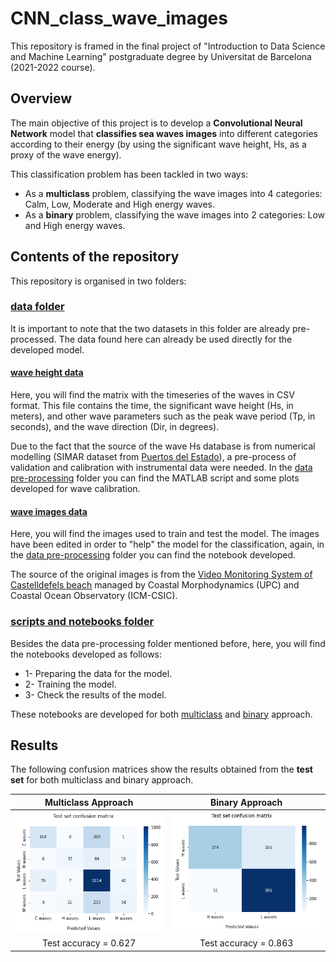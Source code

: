 # CNN_class_wave_images
This repository is framed in the final project of "Introduction to Data Science and Machine Learning" postgraduate degree by Universitat de Barcelona (2021-2022 course).

## Overview
The main objective of this project is to develop a **Convolutional Neural Network** model that **classifies sea waves images** into different categories according to their energy (by using the significant wave height, Hs, as a proxy of the wave energy).  

This classification problem has been tackled in two ways:
+ As a **multiclass** problem, classifying the wave images into 4 categories: Calm, Low, Moderate and High energy waves.
+ As a **binary** problem, classifying the wave images into 2 categories: Low and High energy waves.

## Contents of the repository
This repository is organised in two folders:  

### <a href=https://github.com/AlbertGallegoJimenez/CNN_class_wave_images/tree/main/data>data folder</a>
It is important to note that the two datasets in this folder are already pre-processed. The data found here can already be used directly for the developed model.
#### <ins>wave height data</ins>  
Here, you will find the matrix with the timeseries of the waves in CSV format. This file contains the time, the significant wave height (Hs, in meters), and other wave parameters such as the peak wave period (Tp, in seconds), and the wave direction (Dir, in degrees).  

Due to the fact that the source of the wave Hs database is from numerical modelling (SIMAR dataset from <a href=https://www.puertos.es/es-es/oceanografia/Paginas/portus.aspx>Puertos del Estado</a>), a pre-process of validation and calibration with instrumental data were needed.
In the <a href=https://github.com/AlbertGallegoJimenez/CNN_class_wave_images/tree/main/scripts%20and%20notebooks/data%20pre-processing>data pre-processing</a> folder you can find the MATLAB script and some plots developed for wave calibration.

#### <ins>wave images data</ins>  
Here, you will find the images used to train and test the model. The images have been edited in order to "help" the model for the classification, again, in the <a href=https://github.com/AlbertGallegoJimenez/CNN_class_wave_images/tree/main/scripts%20and%20notebooks/data%20pre-processing>data pre-processing</a> folder you can find the notebook developed.  

The source of the original images is from the <a href=https://coo.icm.csic.es/service/video-monitoring>Video Monitoring System of Castelldefels beach</a> managed by Coastal Morphodynamics (UPC) and Coastal Ocean Observatory (ICM-CSIC).

### <a href=https://github.com/AlbertGallegoJimenez/CNN_class_wave_images/tree/main/scripts%20and%20notebooks>scripts and notebooks folder</a>
Besides the data pre-processing folder mentioned before, here, you will find the notebooks developed as follows:  
+ 1- Preparing the data for the model.
+ 2- Training the model.
+ 3- Check the results of the model.

These notebooks are developed for both <a href=https://github.com/AlbertGallegoJimenez/CNN_class_wave_images/tree/main/scripts%20and%20notebooks/mutliclass%20approach>multiclass</a> and <a href=https://github.com/AlbertGallegoJimenez/CNN_class_wave_images/tree/main/scripts%20and%20notebooks/binary%20approach>binary</a> approach.

## Results
The following confusion matrices show the results obtained from the **test set** for both multiclass and binary approach.

| **Multiclass Approach** | **Binary Approach** |
| :---: | :---: |
| ![cf_m_multiclass!](https://github.com/AlbertGallegoJimenez/CNN_class_wave_images/blob/main/scripts%20and%20notebooks/mutliclass%20approach/test_accuracy_multiclass_approach.PNG) | ![cf_m_binary!](https://github.com/AlbertGallegoJimenez/CNN_class_wave_images/blob/main/scripts%20and%20notebooks/binary%20approach/test_accuracy_binary_approach.PNG) |
| Test accuracy = 0.627  | Test accuracy = 0.863  |

